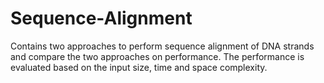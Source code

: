 # Sequence-Alignment
Contains two approaches to perform sequence alignment of DNA strands and compare the two approaches on performance.
The performance is evaluated based on the input size, time and space complexity.

